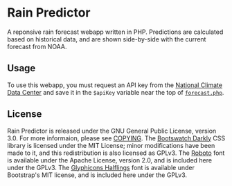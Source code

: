 Rain Predictor
==============

A reponsive rain forecast webapp written in PHP. Predictions are calculated based on historical data, and are shown side-by-side with the current forecast from NOAA.


Usage
-----

To use this webapp, you must request an API key from the [National Climate Data Center](https://www.ncdc.noaa.gov/cdo-web/token) and save it in the `$apiKey` variable near the top of [`forecast.php`](forecast.php#L11).


License
-------
Rain Predictor is released under the GNU General Public License, version 3.0. For more informaion, please see [COPYING](COPYING). The [Bootswatch Darkly](https://bootswatch.com/darkly/) CSS library is licensed under the MIT License; minor modifications have been made to it, and this redistribution is also licensed as GPLv3. The [Roboto](https://fonts.google.com/specimen/Roboto) font is available under the Apache License, version 2.0, and is included here under the GPLv3. The [Glyphicons Halflings](http://glyphicons.com/license/) font is available under Bootstrap's MIT license, and is included here under the GPLv3.
